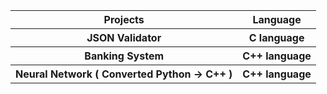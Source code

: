 <!DOCTYPE HTML>
<html>
  <head>
  </head>

<body>
  <table>
   <tr>
      <th>Projects</th>
      <th>Language</th>
    </tr>
    <tr>
      <th>JSON Validator</th>
      <th>C language</th>
    </tr>
    <tr>
      <th>Banking System</th>
      <th>C++ language</th>
    </tr>
    <tr>
      <th>Neural Network ( Converted Python -> C++ )</th>
      <th>C++ language</th>
    </tr>
    
  </body>
</html>

  </table>
</body>
